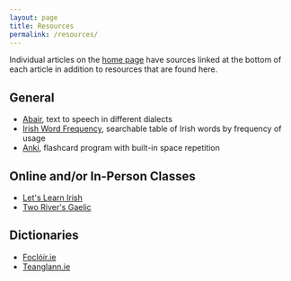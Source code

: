 ```yaml
---
layout: page
title: Resources
permalink: /resources/
---
```


Individual articles on the [home page](/learning-irish/) have sources linked at the bottom of each article in addition to resources that are found here.

## General

- [Abair](https://abair.ie/en), text to speech in different dialects
- [Irish Word Frequency](https://codylewis.github.io/irish-word-frequency/), searchable table of Irish words by frequency of usage
- [Anki](https://apps.ankiweb.net/), flashcard program with built-in space repetition

## Online and/or In-Person Classes

- [Let's Learn Irish](https://letslearnirish.com/)
- [Two River's Gaelic](https://tworiversgaelic.org/)

## Dictionaries

- [Foclóir.ie](https://www.focloir.ie/)
- [Teanglann.ie](https://www.teanglann.ie/en/)